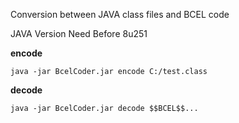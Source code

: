Conversion between JAVA class files and BCEL code

JAVA Version Need Before 8u251

**encode**

```
java -jar BcelCoder.jar encode C:/test.class
```

**decode**

```
java -jar BcelCoder.jar decode $$BCEL$$...
```